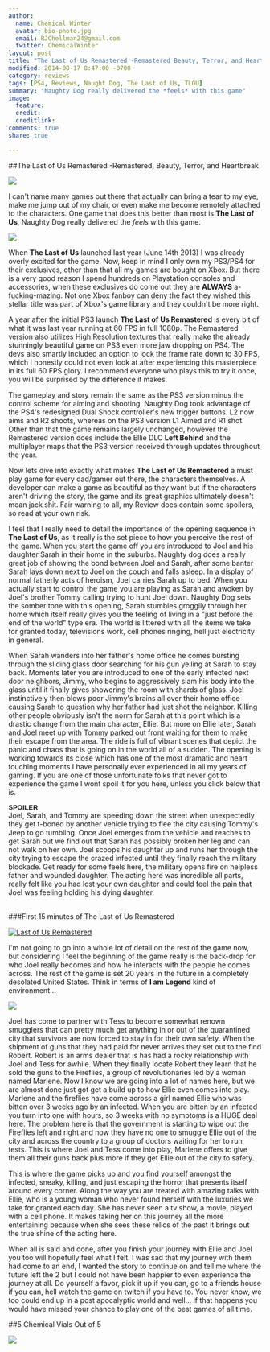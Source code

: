 ```yaml
---
author:
  name: Chemical Winter
  avatar: bio-photo.jpg
  email: RJChellman24@gmail.com
  twitter: ChemicalWinter
layout: post
title: "The Last of Us Remastered -Remastered Beauty, Terror, and Heartbreak"
modified: 2014-08-17 8:47:00 -0700
category: reviews
tags: [PS4, Reviews, Naught Dog, The Last of Us, TLOU]
summary: "Naughty Dog really delivered the *feels* with this game"
image:
  feature:
  credit:
  creditlink:
comments: true
share: true

---
```


<!-- COLLAPSIBLE TEXT WITH OPEN ALL/CLOSE ALL LINK -->

<!-- This goes into the HEAD of the html file -->

<script language="JavaScript" type="text/javascript">
<!-- Copyright 2007, Sandeep Gangadharan -->
<!-- For more free scripts go to http://www.sivamdesign.com/scripts/ -->
<!--
if (document.getElementById) {
 document.write('<style type="text/css">.texter {display:none; border-left:white 20px solid; color:#404040; font-family:verdana,arial,helvetica,sans-serif; font-size:9pt} @media print {.texter {display:block;}}</style>') }

 var divNum = new Array("a1","a2","a3");  // at the left you should add a1, a2 etc. for each header you wish to include
                                          // so if you want 4 headers you should add a1, a2, a3, a4 in the format shown
                                          // enclosed in double quotes
function openClose(theID) {
 for(var i=0; i < divNum.length; i++) {
  if (divNum[i] == theID) {
   if (document.getElementById(divNum[i]).style.display == "block") { document.getElementById(divNum[i]).style.display = "none" }
   else { document.getElementById(divNum[i]).style.display = "block" }
  }
  else { document.getElementById(divNum[i]).style.display = "none"; }
 }
}

function openAll() {
 for(var i=0; i < divNum.length; i++) {
   document.getElementById(divNum[i]).style.display = "block";
 }
}

function closeAll() {
 for(var i=0; i < divNum.length; i++) {
   document.getElementById(divNum[i]).style.display = "none";
 }
}
// -->
</script>




##The Last of Us Remastered -Remastered, Beauty, Terror, and Heartbreak

![](http://ireofpurgatory.com/wp-content/uploads/2014/01/The-Last-of-Us.jpg)


I can't name many games out there that actually can bring a tear to my eye, make me jump out of my chair, or even make me become remotely attached to the characters.  One game that does this better than most is **The Last of Us**, Naughty Dog really delivered the *feels* with this game.



![](https://31.media.tumblr.com/7e3e420e65bf6d98e7b1584cb4db169c/tumblr_n13zn2AiuP1rr1goso2_250.gif)



When **The Last of Us** launched last year (June 14th 2013) I was already overly excited for the game. Now, keep in mind I only own my PS3/PS4 for their exclusives, other than that all my games are bought on Xbox.  But there is a very good reason I spend hundreds on Playstation consoles and accessories, when these exclusives do come out they are **ALWAYS** a-fucking-mazing.  Not one Xbox fanboy can deny the fact they wished this stellar title was part of Xbox's game library and they couldn't be more right.

A year after the initial PS3 launch **The Last of Us Remastered** is every bit of what it was last year running at 60 FPS in full 1080p.  The Remastered version also utilizes High Resolution textures that really make the already stunningly beautiful game on PS3 even more jaw dropping on PS4.  The devs also smartly included an option to lock the frame rate down to 30 FPS, which I honestly could not even look at after experiencing this masterpiece in its full 60 FPS glory.  I recommend everyone who plays this to try it once, you will be surprised by the difference it makes.

The gameplay and story remain the same as the PS3 version minus the control scheme for aiming and shooting, Naughty Dog took advantage of the PS4's redesigned Dual Shock controller's new trigger buttons.  L2 now aims and R2 shoots, whereas on the PS3 version L1 Aimed and R1 shot.  Other than that the game remains largely unchanged, however the Remastered version does include the Ellie DLC **Left Behind** and the multiplayer maps that the PS3 version received through updates throughout the year.

Now lets dive into exactly what makes **The Last of Us Remastered** a must play game for every dad/gamer out there, the characters themselves.  A developer can make a game as beautiful as they want but if the characters aren't driving the story, the game and its great graphics ultimately doesn't mean jack shit. Fair warning to all, my Review does contain some spoilers, so read at your own risk. <br>

I feel that I really need to detail the importance of the opening sequence in  **The Last of Us**, as it really is the set piece to how you perceive the rest of the game. When you start the game off you are introduced to Joel and his daughter Sarah in their home in the suburbs.  Naughty dog does a really great job of showing the bond between Joel and Sarah, after some banter Sarah lays down next to Joel on the couch and falls asleep. In a display of normal fatherly acts of heroism, Joel carries Sarah up to bed. When you actually start to control the game you are playing as Sarah and awoken by Joel's brother Tommy calling trying to hunt Joel down.  Naughty Dog sets the somber tone with this opening, Sarah stumbles groggily through her home which itself really gives you the feeling of living in a "just before the end of the world" type era.  The world is littered with all the items we take for granted today, televisions work, cell phones ringing, hell just electricity in general. 

When Sarah wanders into her father's home office he comes bursting through the sliding glass door searching for his gun yelling at Sarah to stay back.  Moments later you are introduced to one of the early infected next door neighbors, Jimmy, who begins to aggressively slam his body into the glass until it finally gives showering the room with shards of glass.  Joel instinctively then blows poor Jimmy's brains all over their home office causing Sarah to question why her father had just shot the neighbor. Killing other people obviously isn't the norm for Sarah at this point which is a drastic change from the main character, Ellie.  But more on Ellie later, Sarah and Joel meet up with Tommy parked out front waiting for them to make their escape from the area.  The ride is full of vibrant scenes that depict the panic and chaos that is going on in the world all of a sudden.  The opening is working towards its close which has one of the most dramatic and heart touching moments I have personally ever experienced in all my years of gaming.  If you are one of those unfortunate folks that never got to experience the game I wont spoil it for you here, unless you click below that is. <br>


 <div onClick="openClose('a1')" style="cursor:hand; cursor:pointer; font-family:verdana,arial,helvetica,sans-serif; font-size:10pt"> <b>SPOILER</b></div>
 <div id="a1" class="texter">
   Joel, Sarah, and Tommy are speeding down the street when unexpectedly they get t-boned by another vehicle trying to flee the city causing Tommy's Jeep to go tumbling. Once Joel emerges from the vehicle and reaches to get Sarah out we find out that Sarah has possibly broken her leg and can not walk on her own.  Joel scoops his daughter up and runs her through the city trying to escape the crazed infected until they finally reach the military blockade.  Get ready for some feels here,  the military opens fire on helpless father and wounded daughter.  The acting here was incredible all parts, really felt like you had lost your own daughter and could feel the pain that Joel was feeling holding his dying daughter. <br /><br />
 </div>

###First 15 minutes of The Last of Us Remastered

[![Last of Us Remastered ](https://i.ytimg.com/vi/vstfh651hqQ/3.jpg?time=1407117885909)](https://www.youtube.com/watch?v=vstfh651hqQ)

I'm not going to go into a whole lot of detail on the rest of the game now, but considering I feel the beginning of the game really is the back-drop for who Joel really becomes and how he interacts with the people he comes across.  The rest of the game is set 20 years in the future in a completely desolated United States.  Think in terms of **I am Legend** kind of environment...

![](http://31.media.tumblr.com/324b3b068ad54f4b1b671f92ff3dd089/tumblr_mq18g3Nle51szzznmo8_400.gif)


Joel has come to partner with Tess to become somewhat renown smugglers that can pretty much get anything in or out of the quarantined city that survivors are now forced to stay in for their own safety.  When the shipment of guns that they had paid for never arrives they set out to the find Robert.  Robert is an arms dealer that is has had a rocky relationship with Joel and Tess for awhile.  When they finally locate Robert they learn that he sold the guns to the Fireflies, a group of revolutionaries led by a woman named Marlene. Now I know we are going into a lot of names here, but we are almost done just got get a build up to how Ellie even comes into play.  Marlene and the fireflies have come across a girl named Ellie who was bitten over 3 weeks ago by an infected.  When you are bitten by an infected you turn into one with hours, so 3 weeks with no symptoms is a HUGE deal here.  The problem here is that the government is starting to wipe out the Fireflies left and right and now they have no one to smuggle Ellie out of the city and across the country to a group of doctors waiting for her to run tests.  This is where Joel and Tess come into play, Marlene offers to give them all their guns back plus more if they get Ellie out of the city to safety. 

This is where the game picks up and you find yourself amongst the infected, sneaky, killing, and just escaping the horror that presents itself around every corner.  Along the way you are treated with amazing talks with Ellie, who is a young woman who never found herself with the luxuries we take for granted each day.  She has never seen a tv show, a movie, played with a cell phone.  It makes taking her on this journey all the more entertaining because when she sees these relics of the past it brings out the true shine of the acting here.

When all is said and done, after you finish your journey with Ellie and Joel you too will hopefully feel what I felt.  I was sad that my journey with them had come to an end, I wanted the story to continue on and tell me where the future left the 2 but I could not have been happier to even experience the journey at all.  Do yourself a favor, pick it up if you can, go to a friends house if you can, hell watch the game on twitch if you have to.  You never know, we too could end up in a post apocalyptic world and well... if that happens you would have missed your chance to play one of the best games of all time.

##5 Chemical Vials Out of 5 



![](http://www.quickmeme.com/img/f1/f124ce8f239638b87b76b7a71c839e930d1ade13207411e592d15bc4e41dd6b2.jpg)


